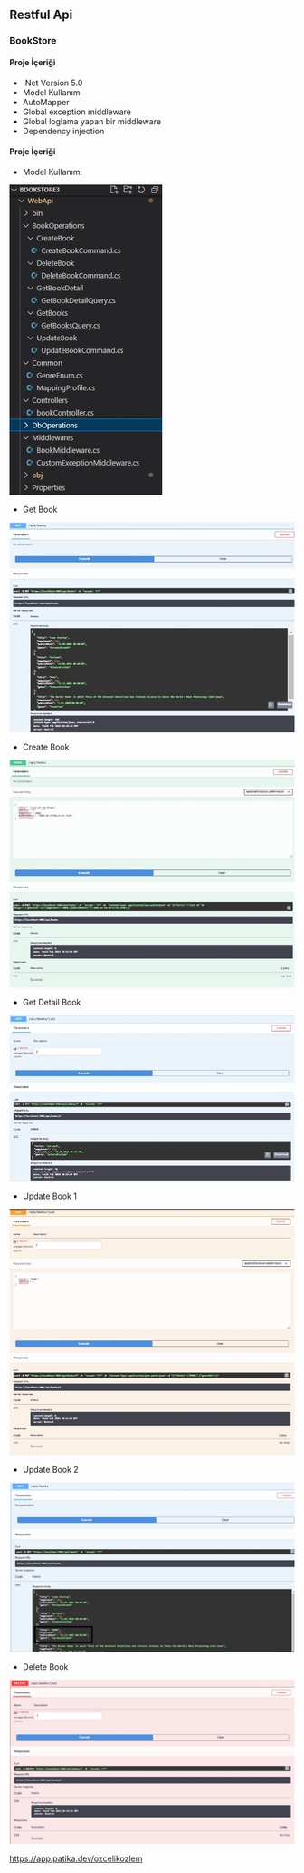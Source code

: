 ## Restful Api
### BookStore
#### Proje İçeriği
- .Net Version 5.0
- Model Kullanımı
- AutoMapper
- Global exception middleware
- Global loglama yapan bir middleware
- Dependency injection
#### Proje İçeriği
* Model Kullanımı

![ModelKullanımı](/images/Odev3-1.jpg)

* Get Book

![GetBook](/images/Odev3-2.jpg)

* Create Book

![CreateBook](/images/Odev3-3.jpg)

* Get Detail Book

![GetDetailBook](/images/Odev3-4.jpg)

* Update Book 1

![UpdateBook1](/images/Odev3-5.jpg)

* Update Book 2

![UpdateBook2](/images/Odev3-6.jpg)

* Delete Book

![DeleteBook](/images/Odev3-7.jpg)

https://app.patika.dev/ozcelikozlem